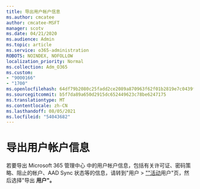 ```yaml
---
title: 导出用户帐户信息
ms.author: cmcatee
author: cmcatee-MSFT
manager: scotv
ms.date: 04/21/2020
ms.audience: Admin
ms.topic: article
ms.service: o365-administration
ROBOTS: NOINDEX, NOFOLLOW
localization_priority: Normal
ms.collection: Adm_O365
ms.custom:
- "9000166"
- "1700"
ms.openlocfilehash: 64df79b2080c25fadd2ce2089a870963f62f01b2819e7c0439fe6d378fa7d048
ms.sourcegitcommit: b5f7da89a650d2915dc652449623c78be6247175
ms.translationtype: MT
ms.contentlocale: zh-CN
ms.lasthandoff: 08/05/2021
ms.locfileid: "54043682"
---
```

# <a name="export-user-account-information"></a>导出用户帐户信息

若要导出 Microsoft 365 管理中心 中的用户帐户信息，包括有关许可证、密码策略、阻止的帐户、AAD Sync 状态等的信息，请转到"用户  >  [""活动](https://go.microsoft.com/fwlink/p/?linkid=834822)用户"页，然后选择"导出 **用户"。**